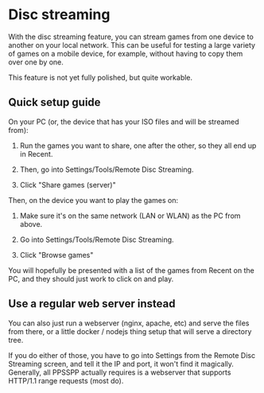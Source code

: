 # Disc streaming

With the disc streaming feature, you can stream games from one device to another on your local network. This can be useful for testing a large variety of games on a mobile device, for example, without having to copy them over one by one.

This feature is not yet fully polished, but quite workable.

## Quick setup guide

On your PC (or, the device that has your ISO files and will be streamed from):

1. Run the games you want to share, one after the other, so they all end up in Recent.

1. Then, go into Settings/Tools/Remote Disc Streaming.

1. Click "Share games (server)"

Then, on the device you want to play the games on:

1. Make sure it's on the same network (LAN or WLAN) as the PC from above.

1. Go into Settings/Tools/Remote Disc Streaming.

1. Click "Browse games"

You will hopefully be presented with a list of the games from Recent on the PC, and they should just work to click on and play.

## Use a regular web server instead

You can also just run a webserver (nginx, apache, etc) and serve the files from there, or a little docker / nodejs thing setup that will serve a directory tree.

If you do either of those, you have to go into Settings from the Remote Disc Streaming screen, and tell it the IP and port, it won't find it magically. Generally, all PPSSPP actually requires is a webserver that supports HTTP/1.1 range requests (most do).